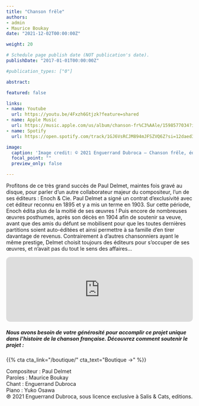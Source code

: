 ```yaml
---
title: "Chanson frêle"
authors:
- admin
- Maurice Boukay
date: "2021-12-02T00:00:00Z"

weight: 20

# Schedule page publish date (NOT publication's date).
publishDate: "2017-01-01T00:00:00Z"

#publication_types: ["0"]

abstract: 

featured: false

links:
- name: Youtube
  url: https://youtu.be/4Fxzh6Gtjzk?feature=shared
- name: Apple Music
  url: https://music.apple.com/us/album/chanson-fr%C3%AAle/1598577034?i=1598577417
- name: Spotify
  url: https://open.spotify.com/track/1GJ6VsRCJM894mJFSZVQ6Z?si=12daed3d7ed545fd

image:
  caption: 'Image credit: © 2021 Enguerrand Dubroca – Chanson frêle, éditions Bergeret / Collection E. Dubroca'
  focal_point: ""
  preview_only: false

---
```


Profitons de ce très grand succès de Paul Delmet, maintes fois gravé au disque, pour parler d’un autre collaborateur majeur du compositeur, l’un de ses éditeurs : Enoch & Cie. Paul Delmet a signé un contrat d’exclusivité avec cet éditeur reconnu en 1895 et y a mis un terme en 1903. Sur cette période, Enoch édita plus de la moitié de ses œuvres ! Puis encore de nombreuses œuvres posthumes, après son décès en 1904 afin de soutenir sa veuve, avant que des amis du défunt se mobilisent pour que les toutes dernières partitions soient auto-éditées et ainsi permettre à sa famille d’en tirer davantage de revenus. Contrairement à d’autres chansonniers ayant le même prestige, Delmet choisit toujours des éditeurs pour s’occuper de ses œuvres, et n’avait pas du tout le sens des affaires…


<iframe allow="autoplay *; encrypted-media *; fullscreen *; clipboard-write" frameborder="0" height="175" style="width:100%;max-width:720px;overflow:hidden;border-radius:10px;" sandbox="allow-forms allow-popups allow-same-origin allow-scripts allow-storage-access-by-user-activation allow-top-navigation-by-user-activation" src="https://embed.music.apple.com/us/album/chanson-fr%C3%AAle/1598577034?i=1598577417"></iframe>

##### Nous avons besoin de votre générosité pour accomplir ce projet unique dans l’histoire de la chanson française. Découvrez comment soutenir le projet :
{{% cta cta_link="/boutique/" cta_text="Boutique →" %}}

<p>Compositeur : Paul Delmet <br>
Paroles : Maurice Boukay<br>
Chant : Enguerrand Dubroca<br>
Piano : Yuko Osawa<br>
℗ 2021 Enguerrand Dubroca, sous licence exclusive à Salis & Cats, editions.</p>


